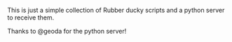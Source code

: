 This is just a simple collection of Rubber ducky scripts and a python server to receive them. 

Thanks to @geoda for the python server!
